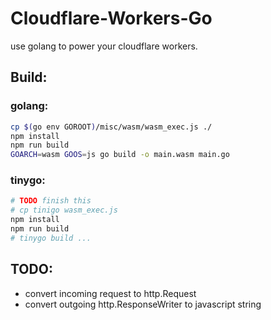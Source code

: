# Cloudflare-Workers-Go

use golang to power your cloudflare workers.

## Build:
### golang:
```bash
cp $(go env GOROOT)/misc/wasm/wasm_exec.js ./
npm install
npm run build
GOARCH=wasm GOOS=js go build -o main.wasm main.go
```

### tinygo:
```bash
# TODO finish this
# cp tinigo wasm_exec.js
npm install
npm run build
# tinygo build ...
```

## TODO:
- convert incoming request to http.Request
- convert outgoing http.ResponseWriter to javascript string
